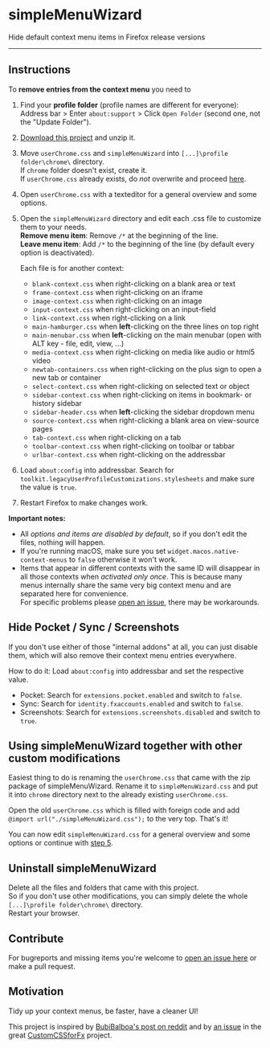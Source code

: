 # simpleMenuWizard
Hide default context menu items in Firefox release versions

---

## Instructions

To **remove entries from the context menu** you need to

1. Find your **profile folder** (profile names are different for everyone):  
   Address bar > Enter `about:support` > Click `Open Folder` (second one, not the "Update Folder").

2. [Download this project](https://github.com/stonecrusher/simpleMenuWizard/archive/master.zip) and unzip it.

3. Move `userChrome.css` and `simpleMenuWizard` into `[...]\profile folder\chrome\` directory.  
   If `chrome` folder doesn't exist, create it.  
   If `userChrome.css` already exists, do *not* overwrite and proceed [here](https://github.com/stonecrusher/simpleMenuWizard#using-simplemenuwizard-together-with-other-custom-modifications).

4. Open `userChrome.css` with a texteditor for a general overview and some options.

5. Open the `simpleMenuWizard` directory and edit each .css file to customize them to your needs.  
  **Remove menu item**: Remove `/*` at the beginning of the line.  
  **Leave menu item**: Add `/*` to the beginning of the line (by default every option is deactivated).

    Each file is for another context:

    * `blank-context.css`	when right-clicking on a blank area or text
    * `frame-context.css` when right-clicking on an iframe
    * `image-context.css` when right-clicking on an image
    * `input-context.css` when right-clicking on an input-field
    * `link-context.css` when right-clicking on a link
    * `main-hamburger.css` when **left**-clicking on the three lines on top right
    * `main-menubar.css` when **left**-clicking on the main menubar (open with ALT key - file, edit, view, ...)
    * `media-context.css` when right-clicking on media like audio or html5 video
    * `newtab-containers.css` when right-clicking on the plus sign to open a new tab or container
    * `select-context.css` when right-clicking on selected text or object
    * `sidebar-context.css` when right-clicking on items in bookmark- or history sidebar
    * `sidebar-header.css` when **left**-clicking the sidebar dropdown menu
    * `source-context.css` when right-clicking a blank area on view-source pages
    * `tab-context.css` when right-clicking on a tab
    * `toolbar-context.css` when right-clicking on toolbar or tabbar
    * `urlbar-context.css` when right-clicking on the addressbar

6. Load `about:config` into addressbar. Search for `toolkit.legacyUserProfileCustomizations.stylesheets` and make sure the value is `true`.

7. Restart Firefox to make changes work.

**Important notes:**
 * All *options and items are disabled by default*, so if you don't edit the files, nothing will happen.
 * If you're running macOS, make sure you set `widget.macos.native-context-menus` to `false` otherwise it won't work.
 * Items that appear in different contexts with the same ID will disappear in all those contexts when *activated only once*. This is because many menus internally share the same very big context menu and are separated here for convenience.  
   For specific problems please [open an issue](https://github.com/stonecrusher/simpleMenuWizard/issues), there may be workarounds.

## Hide Pocket / Sync / Screenshots
If you don't use either of those "internal addons" at all, you can just disable them, which will also remove their context menu entries everywhere.

How to do it: Load `about:config` into addressbar and set the respective value.

- Pocket: Search for `extensions.pocket.enabled` and switch to `false`.
- Sync: Search for `identity.fxaccounts.enabled` and switch to `false`.
- Screenshots: Search for `extensions.screenshots.disabled` and switch to `true`.

## Using simpleMenuWizard together with other custom modifications

Easiest thing to do is renaming the `userChrome.css` that came with the zip package of simpleMenuWizard.
Rename it to `simpleMenuWizard.css` and put it into `chrome` directory next to the already existing `userChrome.css`.

Open the old `userChrome.css` which is filled with foreign code and add `@import url("./simpleMenuWizard.css");` to the very top. That's it!

You can now edit `simpleMenuWizard.css` for a general overview and some options or continue with [step 5](https://github.com/stonecrusher/simpleMenuWizard#instructions).

## Uninstall simpleMenuWizard

Delete all the files and folders that came with this project.  
So if you don't use other modifications, you can simply delete the whole `[...]\profile folder\chrome\` directory.  
Restart your browser.

## Contribute
For bugreports and missing items you're welcome to [open an issue here](https://github.com/stonecrusher/simpleMenuWizard/issues) or make a pull request.

## Motivation
Tidy up your context menus, be faster, have a cleaner UI!

This project is inspired by [BubiBalboa's post on reddit](https://www.reddit.com/r/firefox/comments/7dvtw0/guide_how_to_edit_your_context_menu/) and by [an issue](https://github.com/Aris-t2/CustomCSSforFx/issues/76) in the great [CustomCSSforFx](https://github.com/Aris-t2/CustomCSSforFx/issues/2) project.
